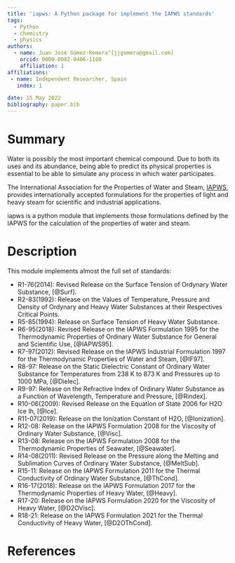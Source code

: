 ```yaml
---
title: 'iapws: A Python package for implement the IAPWS standards'
tags:
  - Python
  - chemistry
  - physics
authors:
  - name: Juan José Gómez-Romera^[jjgomera@gmail.com]
    orcid: 0000-0002-0406-1180
    affiliation: 1
affiliations:
 - name: Independent Researcher, Spain
   index: 1

date: 15 May 2022
bibliography: paper.bib
---
```


# Summary

Water is possibly the most important chemical compound. Due to both its uses
and its abundance, being able to predict its physical properties is essential
to be able to simulate any process in which water participates.

The International Association for the Properties of Water and Steam,
[IAPWS](http://iapws.org/), provides internationally accepted formulations for
the properties of light and heavy steam for scientific and industrial
applications.

iapws is a python module that implements those formulations defined by the
IAPWS for the calculation of the properties of water and steam.

# Description

This module implements almost the full set of standards:

* R1-76(2014): Revised Release on the Surface Tension of Ordynary Water Substance, [@Surf].
* R2-83(1992): Release on the Values of Temperature, Pressure and Density of Ordynary and Heavy Water Substances at their Respectives Critical Points.
* R5-85(1994): Release on Surface Tension of Heavy Water Substance.
* R6-95(2018): Revised Release on the IAPWS Formulation 1995 for the Thermodynamic Properties of Ordinary Water Substance for General and Scientific Use, [@IAPWS95].
* R7-97(2012): Revised Release on the IAPWS Industrial Formulation 1997 for the Thermodynamic Properties of Water and Steam, [@IF97].
* R8-97: Release on the Static Dielectric Constant of Ordinary Water Substance for Temperatures from 238 K to 873 K and Pressures up to 1000 MPa, [@Dielec].
* R9-97: Release on the Refractive Index of Ordinary Water Substance as a Function of Wavelength, Temperature and Pressure, [@Rindex].
* R10-06(2009): Revised Release on the Equation of State 2006 for H2O Ice Ih, [@Ice].
* R11-07(2019): Release on the Ionization Constant of H2O, [@Ionization].
* R12-08: Release on the IAPWS Formulation 2008 for the Viscosity of Ordinary Water Substance, [@Visc].
* R13-08: Release on the IAPWS Formulation 2008 for the Thermodynamic Properties of Seawater, [@Seawater].
* R14-08(2011): Revised Release on the Pressure along the Melting and Sublimation Curves of Ordinary Water Substance, [@MeltSub].
* R15-11: Release on the IAPWS Formulation 2011 for the Thermal Conductivity of Ordinary Water Substance, [@ThCond].
* R16-17(2018): Release on the IAPWS Formulation 2017 for the Thermodynamic Properties of Heavy Water, [@Heavy].
* R17-20: Release on the IAPWS Formulation 2020 for the Viscosity of Heavy Water, [@D2OVisc].
* R18-21: Release on the IAPWS Formulation 2021 for the Thermal Conductivity of Heavy Water, [@D2OThCond].


# References
